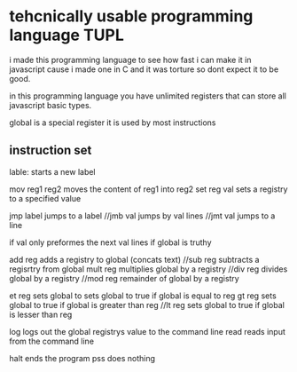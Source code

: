 # tehcnically usable programming language TUPL
i made this programming language to see how fast i can make it in javascript cause i made one in C and it was torture so dont expect it to be good.

in this programming language you have unlimited registers that can store all javascript basic types.

global is a special register it is used by most instructions

## instruction set
lable:             starts a new label

mov     reg1 reg2  moves the content of reg1 into reg2
set     reg  val   sets a registry to a specified value

jmp     label      jumps to a label
//jmb   val        jumps by val lines
//jmt   val        jumps to a line

if      val        only preformes the next val lines if global is truthy

add     reg        adds a registry to global (concats text)
//sub   reg        subtracts a regisrtry from global
mult    reg        multiplies global by a registry
//div   reg        divides global by a registry
//mod   reg        remainder of global by a registry

et      reg        sets global to sets global to true if global is equal to reg
gt      reg        sets global to true if global is greater than reg
//lt    reg        sets global to true if global is lesser  than reg

log                logs out the global registrys value to the command line
read               reads input from the command line

halt               ends the program
pss                does nothing